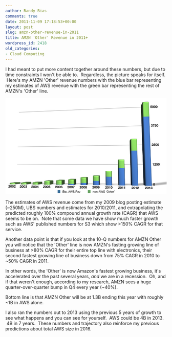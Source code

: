 ```yaml
---
author: Randy Bias
comments: true
date: 2011-11-09 17:18:53+00:00
layout: post
slug: amzn-other-revenue-in-2011
title: AMZN 'Other' Revenue in 2011+
wordpress_id: 2418
old_categories:
- Cloud Computing
---
```


I had meant to put more content together around these numbers, but due to time constraints I won't be able to.  Regardless, the picture speaks for itself.  Here's my AMZN 'Other' revenue numbers with the blue bar representing my estimates of AWS revenue with the green bar representing the rest of AMZN's 'Other' line.


[![](/assets/media/2011/11/aws-rev-numbers.jpg)](http://cloudscaling.com/blog/cloud-computing/amzn-other-revenue-in-2011/attachment/aws-rev-numbers)




The estimates of AWS revenue come from my 2009 blog posting estimate (~250M), UBS numbers and estimates for 2010/2011, and extrapolating the predicted roughly 100% compound annual growth rate (CAGR) that AWS seems to be on.  Note that some data we have show much faster growth such as AWS' published numbers for S3 which show >150% CAGR for that service.




Another data point is that if you look at the 10-Q numbers for AMZN Other you will notice that the 'Other' line is now AMZN's fasting growing line of business at >80% CAGR for their entire top line with electronics, their second fastest growing line of business down from 75% CAGR in 2010 to ~50% CAGR in 2011.




In other words, the 'Other' is now Amazon's fastest growing business, it's accelerated over the past several years, *and* we are in a recession.  Oh, and if that weren't enough, according to my research, AMZN sees a huge quarter-over-quarter bump in Q4 every year (~40%).




Bottom line is that AMZN Other will be at 1.3B ending this year with roughly ~1B in AWS alone.




I also ran the numbers out to 2013 using the previous 5 years of growth to see what happens and you can see for yourself.  AWS could be 4B in 2013.  4B in 7 years.  These numbers and trajectory also reinforce my previous predictions about total AWS size in 2016.
